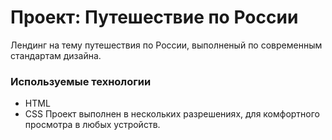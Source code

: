 # Проект: Путешествие по России
Лендинг на тему путешествия по России, выполненый по современным стандартам дизайна.
### Используемые технологии
- HTML
- CSS
Проект выполнен в нескольких разрешениях, для комфортного просмотра в любых устройств.
